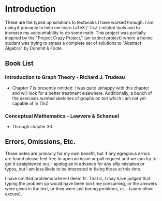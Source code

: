 # Introduction
These are the typed up solutions to textbooks I have worked through.
I am using it primarily to help me learn LaTeX / TikZ / related tools and to increase my accountability to do some math.
This project was partially inspired by the "Project Crazy Project," (an extinct project) where a heroic student was trying to amass a complete set of solutions to "Abstract Algebra" by Dummit & Foote. 

## Book List
### Introduction to Graph Theory - Richard J. Trudeau
  * Chapter 7 is presently omitted: I was quite unhappy with this chapter and will look for a better treatment elsewhere. Additionally, a bunch of the exercises wanted sketches of graphs on tori which I am not yet capable of in TikZ

### Conceptual Mathematics - Lawvere & Schanuel
  * Through chapter 30.

## Errors, Omissions, Etc.
These notes are primarily for my own benefit, but if any egregious errors are found please feel free to open an issue or pull request and we can try to get it straightened out. I apologize in advance for any silly mistakes or typos, but I am less likely to be interested in fixing those at this time.

I have omitted problems where I deem fit. That is, I may have judged that typing the problem up would have been too time consuming, or the answers were given in the text, or they were just boring problems, or... (some other excuse).
